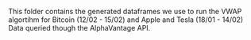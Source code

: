 This folder contains the generated dataframes we use to run the VWAP algortihm for Bitcoin (12/02 - 15/02) and Apple and Tesla (18/01 - 14/02)
Data queried though the AlphaVantage API.
